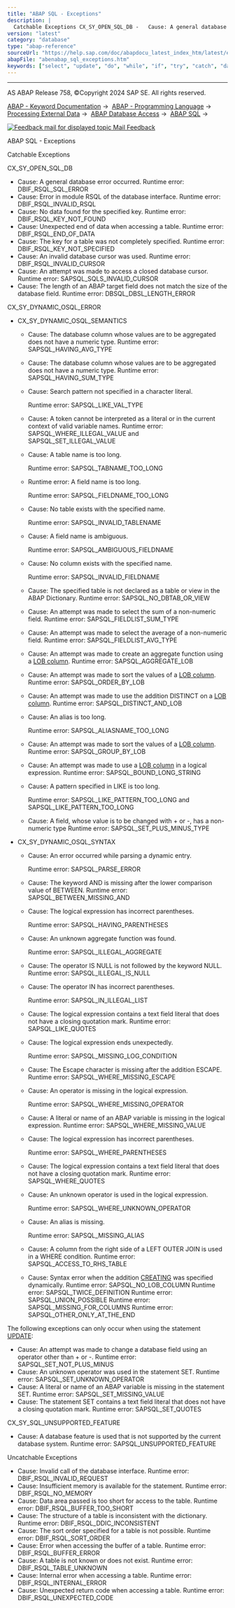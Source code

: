 ```yaml
---
title: "ABAP SQL - Exceptions"
description: |
  Catchable Exceptions CX_SY_OPEN_SQL_DB -   Cause: A general database error occurred. Runtime error: DBIF_RSQL_SQL_ERROR -   Cause: Error in module RSQL of the database interface. Runtime error: DBIF_RSQL_INVALID_RSQL -   Cause: No data found for the specified key. Runtime error: DBIF_RSQL
version: "latest"
category: "database"
type: "abap-reference"
sourceUrl: "https://help.sap.com/doc/abapdocu_latest_index_htm/latest/en-US/abenabap_sql_exceptions.htm"
abapFile: "abenabap_sql_exceptions.htm"
keywords: ["select", "update", "do", "while", "if", "try", "catch", "data", "abenabap", "sql", "exceptions"]
---
```


* * *

AS ABAP Release 758, ©Copyright 2024 SAP SE. All rights reserved.

[ABAP - Keyword Documentation](https://help.sap.com/doc/abapdocu_latest_index_htm/latest/en-US/abenabap.htm) →  [ABAP - Programming Language](https://help.sap.com/doc/abapdocu_latest_index_htm/latest/en-US/abenabap_reference.htm) →  [Processing External Data](https://help.sap.com/doc/abapdocu_latest_index_htm/latest/en-US/abenabap_language_external_data.htm) →  [ABAP Database Access](https://help.sap.com/doc/abapdocu_latest_index_htm/latest/en-US/abendb_access.htm) →  [ABAP SQL](https://help.sap.com/doc/abapdocu_latest_index_htm/latest/en-US/abenabap_sql.htm) → 

 [![](Mail.gif?object=Mail.gif "Feedback mail for displayed topic") Mail Feedback](mailto:f1_help@sap.com?subject=Feedback%20on%20ABAP%20Documentation&body=Document:%20ABAP%20SQL%20-%20Exceptions%2C%20ABENABAP_SQL_EXCEPTIONS%2C%20758%0D%0A%0D%0AError:%0D%0A%0D%0A%0D%0A%0D%0ASuggestion%20for%20improvement:)

ABAP SQL - Exceptions

Catchable Exceptions

CX\_SY\_OPEN\_SQL\_DB

-   Cause: A general database error occurred.
    Runtime error: DBIF\_RSQL\_SQL\_ERROR
-   Cause: Error in module RSQL of the database interface.
    Runtime error: DBIF\_RSQL\_INVALID\_RSQL
-   Cause: No data found for the specified key.
    Runtime error: DBIF\_RSQL\_KEY\_NOT\_FOUND
-   Cause: Unexpected end of data when accessing a table.
    Runtime error: DBIF\_RSQL\_END\_OF\_DATA
-   Cause: The key for a table was not completely specified.
    Runtime error: DBIF\_RSQL\_KEY\_NOT\_SPECIFIED
-   Cause: An invalid database cursor was used.
    Runtime error: DBIF\_RSQL\_INVALID\_CURSOR
-   Cause: An attempt was made to access a closed database cursor.
    Runtime error: SAPSQL\_SQLS\_INVALID\_CURSOR
-   Cause: The length of an ABAP target field does not match the size of the database field.
    Runtime error: DBSQL\_DBSL\_LENGTH\_ERROR

CX\_SY\_DYNAMIC\_OSQL\_ERROR

-   CX\_SY\_DYNAMIC\_OSQL\_SEMANTICS
    -   Cause: The database column whose values are to be aggregated does not have a numeric type.
        Runtime error: SAPSQL\_HAVING\_AVG\_TYPE
    -   Cause: The database column whose values are to be aggregated does not have a numeric type.
        Runtime error: SAPSQL\_HAVING\_SUM\_TYPE
    -   Cause: Search pattern not specified in a character literal.
        
        Runtime error: SAPSQL\_LIKE\_VAL\_TYPE
        
    -   Cause: A token cannot be interpreted as a literal or in the current context of valid variable names.
        Runtime error: SAPSQL\_WHERE\_ILLEGAL\_VALUE and SAPSQL\_SET\_ILLEGAL\_VALUE
    -   Cause: A table name is too long.
        
        Runtime error: SAPSQL\_TABNAME\_TOO\_LONG
        
    -   Runtime error: A field name is too long.
        
        Runtime error: SAPSQL\_FIELDNAME\_TOO\_LONG
        
    -   Cause: No table exists with the specified name.
        
        Runtime error: SAPSQL\_INVALID\_TABLENAME
        
    -   Cause: A field name is ambiguous.
        
        Runtime error: SAPSQL\_AMBIGUOUS\_FIELDNAME
        
    -   Cause: No column exists with the specified name.
        
        Runtime error: SAPSQL\_INVALID\_FIELDNAME
        
    -   Cause: The specified table is not declared as a table or view in the ABAP Dictionary.
        Runtime error: SAPSQL\_NO\_DBTAB\_OR\_VIEW
    -   Cause: An attempt was made to select the sum of a non-numeric field.
        Runtime error: SAPSQL\_FIELDLIST\_SUM\_TYPE
    -   Cause: An attempt was made to select the average of a non-numeric field.
        Runtime error: SAPSQL\_FIELDLIST\_AVG\_TYPE
    -   Cause: An attempt was made to create an aggregate function using a [LOB column](https://help.sap.com/doc/abapdocu_latest_index_htm/latest/en-US/abenlob_glosry.htm "Glossary Entry").
        Runtime error: SAPSQL\_AGGREGATE\_LOB
    -   Cause: An attempt was made to sort the values of a [LOB column](https://help.sap.com/doc/abapdocu_latest_index_htm/latest/en-US/abenlob_glosry.htm "Glossary Entry").
        Runtime error: SAPSQL\_ORDER\_BY\_LOB
    -   Cause: An attempt was made to use the addition DISTINCT on a [LOB column](https://help.sap.com/doc/abapdocu_latest_index_htm/latest/en-US/abenlob_glosry.htm "Glossary Entry").
        Runtime error: SAPSQL\_DISTINCT\_AND\_LOB
    -   Cause: An alias is too long.
        
        Runtime error: SAPSQL\_ALIASNAME\_TOO\_LONG
        
    -   Cause: An attempt was made to sort the values of a [LOB column](https://help.sap.com/doc/abapdocu_latest_index_htm/latest/en-US/abenlob_glosry.htm "Glossary Entry").
        Runtime error: SAPSQL\_GROUP\_BY\_LOB
    -   Cause: An attempt was made to use a [LOB column](https://help.sap.com/doc/abapdocu_latest_index_htm/latest/en-US/abenlob_glosry.htm "Glossary Entry") in a logical expression.
        Runtime error: SAPSQL\_BOUND\_LONG\_STRING
    -   Cause: A pattern specified in LIKE is too long.
        
        Runtime error: SAPSQL\_LIKE\_PATTERN\_TOO\_LONG and SAPSQL\_LIKE\_PATTERN\_TOO\_LONG
        
    -   Cause: A field, whose value is to be changed with + or \-, has a non-numeric type
        Runtime error: SAPSQL\_SET\_PLUS\_MINUS\_TYPE
-   CX\_SY\_DYNAMIC\_OSQL\_SYNTAX
    -   Cause: An error occurred while parsing a dynamic entry.
        
        Runtime error: SAPSQL\_PARSE\_ERROR
        
    -   Cause: The keyword AND is missing after the lower comparison value of BETWEEN.
        Runtime error: SAPSQL\_BETWEEN\_MISSING\_AND
    -   Cause: The logical expression has incorrect parentheses.
        
        Runtime error: SAPSQL\_HAVING\_PARENTHESES
        
    -   Cause: An unknown aggregate function was found.
        
        Runtime error: SAPSQL\_ILLEGAL\_AGGREGATE
        
    -   Cause: The operator IS NULL is not followed by the keyword NULL.
        Runtime error: SAPSQL\_ILLEGAL\_IS\_NULL
    -   Cause: The operator IN has incorrect parentheses.
        
        Runtime error: SAPSQL\_IN\_ILLEGAL\_LIST
        
    -   Cause: The logical expression contains a text field literal that does not have a closing quotation mark.
        Runtime error: SAPSQL\_LIKE\_QUOTES
    -   Cause: The logical expression ends unexpectedly.
        
        Runtime error: SAPSQL\_MISSING\_LOG\_CONDITION
        
    -   Cause: The Escape character is missing after the addition ESCAPE.
        Runtime error: SAPSQL\_WHERE\_MISSING\_ESCAPE
    -   Cause: An operator is missing in the logical expression.
        
        Runtime error: SAPSQL\_WHERE\_MISSING\_OPERATOR
        
    -   Cause: A literal or name of an ABAP variable is missing in the logical expression.
        Runtime error: SAPSQL\_WHERE\_MISSING\_VALUE
    -   Cause: The logical expression has incorrect parentheses.
        
        Runtime error: SAPSQL\_WHERE\_PARENTHESES
        
    -   Cause: The logical expression contains a text field literal that does not have a closing quotation mark.
        Runtime error: SAPSQL\_WHERE\_QUOTES
    -   Cause: An unknown operator is used in the logical expression.
        
        Runtime error: SAPSQL\_WHERE\_UNKNOWN\_OPERATOR
        
    -   Cause: An alias is missing.
        
        Runtime error: SAPSQL\_MISSING\_ALIAS
        
    -   Cause: A column from the right side of a LEFT OUTER JOIN is used in a WHERE condition.
        Runtime error: SAPSQL\_ACCESS\_TO\_RHS\_TABLE
    -   Cause: Syntax error when the addition [CREATING](https://help.sap.com/doc/abapdocu_latest_index_htm/latest/en-US/abapselect_creating.htm) was specified dynamically.
        Runtime error: SAPSQL\_NO\_LOB\_COLUMN
        Runtime error: SAPSQL\_TWICE\_DEFINITION
        Runtime error: SAPSQL\_UNION\_POSSIBLE
        Runtime error: SAPSQL\_MISSING\_FOR\_COLUMNS
        Runtime error: SAPSQL\_OTHER\_ONLY\_AT\_THE\_END

The following exceptions can only occur when using the statement [UPDATE](https://help.sap.com/doc/abapdocu_latest_index_htm/latest/en-US/abapupdate.htm):

-   Cause: An attempt was made to change a database field using an operator other than + or \-.
    Runtime error: SAPSQL\_SET\_NOT\_PLUS\_MINUS
-   Cause: An unknown operator was used in the statement SET.
    Runtime error: SAPSQL\_SET\_UNKNOWN\_OPERATOR
-   Cause: A literal or name of an ABAP variable is missing in the statement SET.
    Runtime error: SAPSQL\_SET\_MISSING\_VALUE
-   Cause: The statement SET contains a text field literal that does not have a closing quotation mark.
    Runtime error: SAPSQL\_SET\_QUOTES

CX\_SY\_SQL\_UNSUPPORTED\_FEATURE

-   Cause: A database feature is used that is not supported by the current database system.
    Runtime error: SAPSQL\_UNSUPPORTED\_FEATURE

Uncatchable Exceptions

-   Cause: Invalid call of the database interface.
    Runtime error: DBIF\_RSQL\_INVALID\_REQUEST
-   Cause: Insufficient memory is available for the statement.
    Runtime error: DBIF\_RSQL\_NO\_MEMORY
-   Cause: Data area passed is too short for access to the table.
    Runtime error: DBIF\_RSQL\_BUFFER\_TOO\_SHORT
-   Cause: The structure of a table is inconsistent with the dictionary.
    Runtime error: DBIF\_RSQL\_DDIC\_INCONSISTENT
-   Cause: The sort order specified for a table is not possible.
    Runtime error: DBIF\_RSQL\_SORT\_ORDER
-   Cause: Error when accessing the buffer of a table.
    Runtime error: DBIF\_RSQL\_BUFFER\_ERROR
-   Cause: A table is not known or does not exist.
    Runtime error: DBIF\_RSQL\_TABLE\_UNKNOWN
-   Cause: Internal error when accessing a table.
    Runtime error: DBIF\_RSQL\_INTERNAL\_ERROR
-   Cause: Unexpected return code when accessing a table.
    Runtime error: DBIF\_RSQL\_UNEXPECTED\_CODE